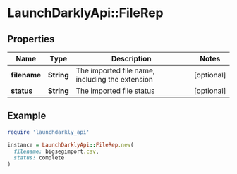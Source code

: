 # LaunchDarklyApi::FileRep

## Properties

| Name | Type | Description | Notes |
| ---- | ---- | ----------- | ----- |
| **filename** | **String** | The imported file name, including the extension | [optional] |
| **status** | **String** | The imported file status | [optional] |

## Example

```ruby
require 'launchdarkly_api'

instance = LaunchDarklyApi::FileRep.new(
  filename: bigsegimport.csv,
  status: complete
)
```

